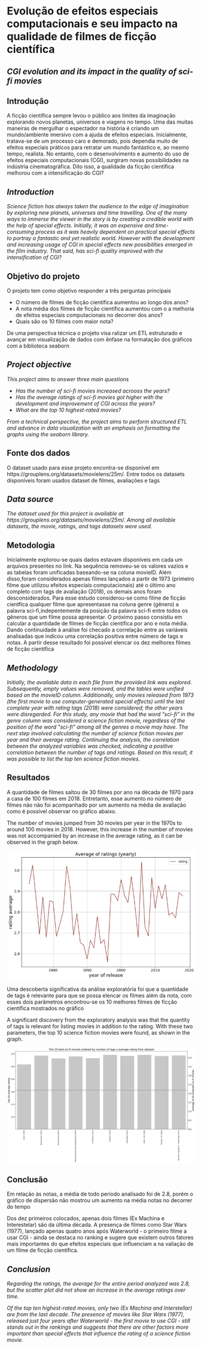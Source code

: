 # Evolução de efeitos especiais computacionais e seu impacto na qualidade de filmes de ficção científica
## *CGI evolution and its impact in the quality of sci-fi movies*
<h2>Introdução</h2>

<p>A ficção científica sempre levou o público aos limites da imaginação explorando novos planetas, universos e viagens no tempo. Uma das muitas maneiras de mergulhar o espectador na história é criando um mundo/ambiente imersivo com a ajuda de efeitos especiais. Inicialmente, tratava-se de um processo caro e demorado, pois dependia muito de efeitos especiais práticos para retratar um mundo fantástico e, ao mesmo tempo, realista. No entanto, com o desenvolvimento e aumento do uso de efeitos especiais computacionais (CGI), surgiram novas possibilidades na indústria cinematográfica. Dito isso, a qualidade da ficção científica melhorou com a intensificação do CGI?</p>

<i><h2>Introduction</h2></i>

<i><p>Science fiction has always taken the audience to the edge of imagination by exploring new planets, universes and time travelling. One of the many ways to immerse the viewer in the story is by creating a credible world with the help of special effects. Initially, it was an expensive and time-consuming process as it was heavily dependent on practical special effects to portray a fantastic and yet realistic world. However with the development and increasing usage of CGI in special effects new possibilities emerged in the film industry. That said, has sci-fi quality improved with the intensification of CGI?</p></i>



<h2>Objetivo do projeto</h2>

<p>O projeto tem como objetivo responder a três perguntas principais</p>
    <ul>
        <li>O número de filmes de ficção científica aumentou ao longo dos anos?</li>
        <li>A nota média dos filmes de ficção científica aumentou com o a melhoria de efeitos especiais computacionais no decorrer dos anos?</li>
        <li>Quais são os 10 filmes com maior nota?</li>
    </ul>
 <p> De uma perspectiva técnica o projeto visa ralizar um ETL estruturado e avançar em visualização de dados com ênfase na formatação dos gráficos com a biblioteca seaborn<p>

<i>
    <h2>Project objective</h2>
    <p>This project aims to answer three main questions</p>
        <ul>
            <li>Has the number of sci-fi movies increased acrooss the years?</li>
            <li>Has the average ratings of sci-fi movies got higher with the development and improvement of CGI across the years?</li>
            <li>What are the top 10 highest-rated movies?</ul>
        </ul>
    <p>From a technical perspective, the project aims to perform structured ETL and advance in data visualization with an emphasis on formatting the graphs using the seaborn library.<p>
</i>
<h2>Fonte dos dados</h2>
<p>O dataset usado para esse projeto encontra-se disponível em https://grouplens.org/datasets/movielens/25m/. Entre todos os datasets disponíveis foram usados dataset de filmes, avaliações e tags</p>
<i>
    <h2>Data source</h2>
    <p>The dataset used for this project is available at https://grouplens.org/datasets/movielens/25m/. Among all available datasets, the movie, ratings, and tags datasets were used.</p>
</i>
<h2>Metodologia</h2>
    <p>
    Inicialmente explorou-se quais dados estavam disponíveis em cada um arquivos presentes no link. Na sequência removeu-se os valores vazios e as tabelas foram unificadas baseando-se na coluna movieID. Além disso,foram considerados apenas filmes lançados a partir de 1973 (primeiro filme que utilizou efeitos especiais computacionais) até o último ano completo com tags de avaliação (2018), os demais anos foram desconsiderados. Para esse estudo considerou-se como filme de ficção cientfíca qualquer filme que apresentasse na coluna genre (gênero) a palavra sci-fi,indepentemente da posição da palavra sci-fi entre todos os gêneros que um filme possa apresentar. O próximo passo consistiu em calcular a quantidade de filmes de ficção científica por ano e nota média. Dando continuidade à análise foi checado a correlação entre as variáveis analisadas que indicou uma correlação positiva entre número de tags e notas. A partir desse resultado foi possível elencar os dez melhores filmes de ficção científica
    </p>
<i>
    <h2>Methodology</h2>
    <p>Initially, the available data in each file from the provided link was explored. Subsequently, empty values were removed, and the tables were unified based on the movieID column. Additionally, only movies released from 1973 (the first movie to use computer-generated special effects) until the last complete year with rating tags (2018) were considered; the other years were disregarded. For this study, any movie that had the word "sci-fi" in the genre column was considered a science fiction movie, regardless of the position of the word "sci-fi" among all the genres a movie may have. The next step involved calculating the number of science fiction movies per year and their average rating. Continuing the analysis, the correlation between the analyzed variables was checked, indicating a positive correlation between the number of tags and ratings. Based on this result, it was possible to list the top ten science fiction movies.</p>
</i>
<h2>Resultados</h2>
    <p>A quantidade de filmes saltou de 30 filmes por ano na década de 1970 para a casa de 100 filmes em 2018. Entretanto, esse aumento no número de filmes não não foi acompanhado por um aumento na média de avaliação como é possível observar no gráfico abaixo.</p>

</i>   
    <p>The number of movies jumped from 30 movies per year in the 1970s to around 100 movies in 2018. However, this increase in the number of movies was not accompanied by an increase in the average rating, as it can be observed in the graph below.</p>
</i>

![average rating](images/avg_rating.jpg)


<p> Uma descoberta significativa da análise exploratória foi que a quantidade de tags é relevante para que se possa elencar os filmes além da nota, com esses dois parâmetros encontrou-se os 10 melhores filmes de ficção científica mostrados no gráfico</p>

</i>
    <p>A significant discovery from the exploratory analysis was that the quantity of tags is relevant for listing movies in addition to the rating. With these two parameters, the top 10 science fiction movies were found, as shown in the graph.</p>
</i>

![top_10](images/top_10.jpg)

<h2>Conclusão</h2>

<p> Em relação às notas, a média de todo período analisado foi de 2.8, porém o gráfico de dispersão não mostrou um aumento na média notas no decorrer do tempo </p>

<p>Dos dez primeiros colocados, apenas dois filmes (Ex Machina e Interestelar) são da última década. A presença de filmes como Star Wars (1977), lançado apenas quatro anos após Waterworld - o primeiro filme a usar CGI - ainda se destaca no ranking e sugere que existem outros fatores mais importantes do que efeitos especiais que influenciam a na valiação de um filme de ficção científica.</p> 

<i>
    <h2>Conclusion</h2>

<p>Regarding the ratings, the average for the entire period analyzed was 2.8, but the scatter plot did not show an increase in the average ratings over time.</p>

Of the top ten highest-rated movies, only two (Ex Machina and Interstellar) are from the last decade. The presence of movies like Star Wars (1977), released just four years after Waterworld - the first movie to use CGI - still stands out in the rankings and suggests that there are other factors more important than special effects that influence the rating of a science fiction movie.</p>
</i>